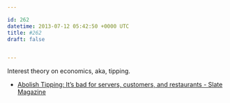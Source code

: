 ```yaml
---

id: 262
datetime: 2013-07-12 05:42:50 +0000 UTC
title: #262
draft: false


---
```


Interest theory on economics, aka, tipping. 

 
 * [Abolish Tipping: It’s bad for servers, customers, and restaurants - Slate Magazine](http://www.slate.com/articles/business/moneybox/2013/07/abolish_tipping_it_s_bad_for_servers_customers_and_restaurants.html?wpisrc=most_viral)


